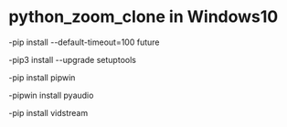 # python_zoom_clone in Windows10

-pip install --default-timeout=100 future

-pip3 install --upgrade setuptools

-pip install pipwin

-pipwin install pyaudio

-pip install vidstream
